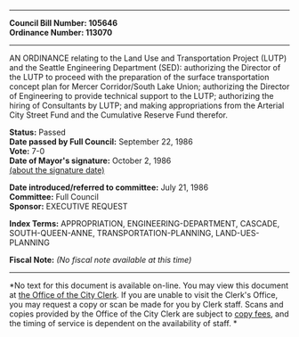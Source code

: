 * * * * *  
  
**Council Bill Number: [](#h0)[](#h2)105646**   
**Ordinance Number: 113070**  
  
* * * * *  
  
AN ORDINANCE relating to the Land Use and Transportation Project (LUTP) and the Seattle Engineering Department (SED): authorizing the Director of the LUTP to proceed with the preparation of the surface transportation concept plan for Mercer Corridor/South Lake Union; authorizing the Director of Engineering to provide technical support to the LUTP; authorizing the hiring of Consultants by LUTP; and making appropriations from the Arterial City Street Fund and the Cumulative Reserve Fund therefor.  
  
**Status:** Passed   
**Date passed by Full Council:** September 22, 1986   
**Vote:** 7-0   
**Date of Mayor's signature:** October 2, 1986   
[(about the signature date)](/~public/approvaldate.htm)   
  
  
**Date introduced/referred to committee:** July 21, 1986   
**Committee:** Full Council   
**Sponsor:** EXECUTIVE REQUEST   
  
**Index Terms:** APPROPRIATION, ENGINEERING-DEPARTMENT, CASCADE, SOUTH-QUEEN-ANNE, TRANSPORTATION-PLANNING, LAND-UES-PLANNING  
  
**Fiscal Note:** *(No fiscal note available at this time)*  
  
* * * * *  
  
*No text for this document is available on-line. You may view this document at [the Office of the City Clerk](http://www.seattle.gov/leg/clerk/contactUs.htm). If you are unable to visit the Clerk's Office, you may request a copy or scan be made for you by Clerk staff. Scans and copies provided by the Office of the City Clerk are subject to [copy fees](http://clerk.seattle.gov/~public/clerkfees.htm), and the timing of service is dependent on the availability of staff. *  
  
  
